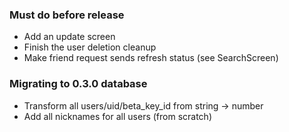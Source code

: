### Must do before release

- Add an update screen
- Finish the user deletion cleanup
- Make friend request sends refresh status (see SearchScreen)

### Migrating to 0.3.0 database

- Transform all users/uid/beta_key_id from string -> number
- Add all nicknames for all users (from scratch)